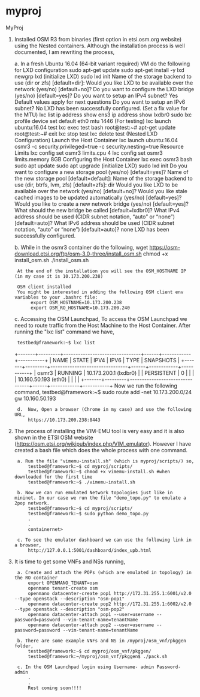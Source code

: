 # myproj
MyProj

1. Installed OSM R3 from binaries (first option in etsi.osm.org website) using the Nested containers. Although the installation process is well documented, I am rewriting the process,

	a. In a fresh Ubuntu 16.04 (64-bit variant required) VM do the following for LXD configuration
		sudo apt-get update
		sudo apt-get install -y lxd
		newgrp lxd
	(initialize LXD)
		sudo lxd init
		 Name of the storage backend to use (dir or zfs) [default=dir]:
		 Would you like LXD to be available over the network (yes/no) [default=no]?
		 Do you want to configure the LXD bridge (yes/no) [default=yes]?
		  Do you want to setup an IPv4 subnet? Yes
		   Default values apply for next questions
		  Do you want to setup an IPv6 subnet? No
		 LXD has been successfully configured.
	(Set a fix value for the MTU)
		lxc list
		ip address show ens3
		ip address show lxdbr0
		sudo lxc profile device set default eth0 mtu 1446
	(For testing)
		lxc launch ubuntu:16.04 test
		lxc exec test bash
		root@test:~# apt-get update
		root@test:~# exit
		lxc stop test
		lxc delete test
	(Nested LXD Configuration)
	     Launch the Host Container
		lxc launch ubuntu:16.04 osmr3 -c security.privileged=true -c security.nesting=true
	     Resource Limits
		lxc config set osmr3 limits.cpu 4
		lxc config set osmr3 limits.memory 8GB
	     Configuring the Host Container
		lxc exec osmr3 bash
		sudo apt update
		sudo apt upgrade
	(initialize LXD)
		sudo lxd init
		 Do you want to configure a new storage pool (yes/no) [default=yes]?
		 Name of the new storage pool [default=default]:
		 Name of the storage backend to use (dir, btrfs, lvm, zfs) [default=zfs]: dir
		 Would you like LXD to be available over the network (yes/no) [default=no]?
		 Would you like stale cached images to be updated automatically (yes/no) [default=yes]?
		 Would you like to create a new network bridge (yes/no) [default=yes]?
		 What should the new bridge be called [default=lxdbr0]?
		 What IPv4 address should be used (CIDR subnet notation, “auto” or “none”) [default=auto]?
		 What IPv6 address should be used (CIDR subnet notation, “auto” or “none”) [default=auto]? none
		 LXD has been successfully configured.

	b. While in the osmr3 container do the following,
		wget https://osm-download.etsi.org/ftp/osm-3.0-three/install_osm.sh
		chmod +x install_osm.sh
		./install_osm.sh

		At the end of the installation you will see the OSM_HOSTNAME IP (in my case it is 10.173.200.238)

		OSM client installed
		You might be interested in adding the following OSM client env variables to your .bashrc file:
		     export OSM_HOSTNAME=10.173.200.238
		     export OSM_RO_HOSTNAME=10.173.200.240


	c. Accessing the OSM Launchpad,
		To access the OSM Launchpad we need to route traffic from the Host Machine to the Host Container. After running the "lxc list" command we have,

		testbed@framework:~$ lxc list
    +-------+---------+--------------------------------+------+------------+-----------+
    | NAME  |  STATE  |              IPV4              | IPV6 |    TYPE    | SNAPSHOTS |
    +-------+---------+--------------------------------+------+------------+-----------+
    | osmr3 | RUNNING | 10.173.200.1 (lxdbr0)          |      | PERSISTENT | 0         |
    |       |         | 10.160.50.193 (eth0)           |      |            |           |
    +-------+---------+--------------------------------+------+------------+-----------+
		Now we run the following command,
		testbed@framework:~$ sudo route add -net 10.173.200.0/24 gw 10.160.50.193

		d.  Now, Open a browser (Chrome in my case) and use the following URL,
			https://10.173.200.238:8443

2. The process of installing the VIM-EMU tool is very easy and it is also shown in the ETSI OSM website (https://osm.etsi.org/wikipub/index.php/VIM_emulator). However I have created a bash file which does the whole process with one command.

		a. Run the file "vimemu-install.sh" (which is myproj/scripts/) so,
			testbed@framework:~$ cd myproj/scripts/
			testbed@framework:~$ chmod +x vimemu-install.sh #when downloaded for the first time
			testbed@framework:~$ ./vimemu-install.sh

		b. Now we can run emulated Network topologies just like in mininet. In our case we run the file "demo_topo.py" to emulate a 2pop network.
			testbed@framework:~$ cd myproj/scripts/
			testbed@framework:~$ sudo python demo_topo.py
			.
			.
			containernet>

		c. To see the emulator dashboard we can use the following link in a browser,
		 	http://127.0.0.1:5001/dashboard/index_upb.html

3. It is time to get some VNFs and NSs running,

		a. Create and attach the POPs (which are emulated in topology) in the RO container
			export OPENMANO_TENANT=osm
			openmano tenant-create osm
			openmano datacenter-create pop1 http://172.31.255.1:6001/v2.0 --type openstack --description "osm-pop1"
			openmano datacenter-create pop2 http://172.31.255.1:6002/v2.0 --type openstack --description "osm-pop2"
			openmano datacenter-attach pop1 --user=username --password=password --vim-tenant-name=tenantName
			openmano datacenter-attach pop2 --user=username --password=password --vim-tenant-name=tenantName

		b. There are some example VNFs and NS in /myproj/osm_vnf/pkggen folder,
			testbed@framework:~$ cd myproj/osm_vnf/pkggen/
			testbed@framework:~/myproj/osm_vnf/pkggen$ ./pack.sh

		c. In the OSM Launchpad login using Username- admin Password- admin
			.
			.
			Rest coming soon!!!!
